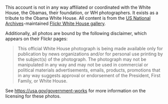 This account is not in any way affiliated or coordinated with the White House, the Obamas, their foundation, or WH photographers. It exists as a tribute to the Obama White House. All content is from the [US National Archives](https://www.archives.gov/)-maintained [Flickr White House gallery](https://www.flickr.com/photos/obamawhitehouse/).

Additionally, all photos are bound by the following disclaimer, which appears on their Flickr pages:

> This official White House photograph is being made available only for publication by news organizations and/or for personal use printing by the subject(s) of the photograph. The photograph may not be manipulated in any way and may not be used in commercial or political materials advertisements, emails, products, promotions that in any way suggests approval or endorsement of the President, First Family, or White House.

See https://usa.gov/government-works for more information on the licensing for these photos.